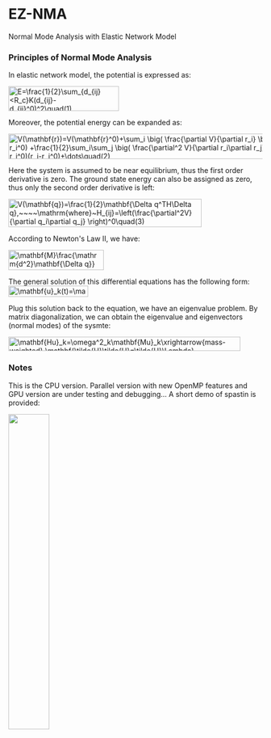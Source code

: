 # EZ-NMA
Normal Mode Analysis with Elastic Network Model


### Principles of Normal Mode Analysis
In elastic network model, the potential is expressed as:

<img src="http://www.sciweavers.org/tex2img.php?eq=E%3D%5Cfrac%7B1%7D%7B2%7D%5Csum_%7Bd_%7Bij%7D%3CR_c%7DK%28d_%7Bij%7D-d_%7Bij%7D%5E0%29%5E2%5Cquad%281%29&bc=White&fc=Black&im=png&fs=12&ff=mathpazo&edit=0" align="center" border="0" alt="E=\frac{1}{2}\sum_{d_{ij}<R_c}K(d_{ij}-d_{ij}^0)^2\quad(1)" width="219" height="49" >

Moreover, the potential energy can be expanded as:

<img src="http://www.sciweavers.org/tex2img.php?eq=V%28%5Cmathbf%7Br%7D%29%3DV%28%5Cmathbf%7Br%7D%5E0%29%2B%5Csum_i%20%5Cbig%28%20%5Cfrac%7B%5Cpartial%20V%7D%7B%5Cpartial%20r_i%7D%20%5Cbig%29%5E0%28r_i-r_i%5E0%29%20%2B%5Cfrac%7B1%7D%7B2%7D%5Csum_i%5Csum_j%20%5Cbig%28%20%5Cfrac%7B%5Cpartial%5E2%20V%7D%7B%5Cpartial%20r_i%5Cpartial%20r_j%7D%20%5Cbig%29%5E0%28r_i-r_i%5E0%29%28r_j-r_j%5E0%29%2B%5Cdots%5Cquad%282%29&bc=White&fc=Black&im=png&fs=12&ff=mathpazo&edit=0" align="center" border="0" alt="V(\mathbf{r})=V(\mathbf{r}^0)+\sum_i \big( \frac{\partial V}{\partial r_i} \big)^0(r_i-r_i^0) +\frac{1}{2}\sum_i\sum_j \big( \frac{\partial^2 V}{\partial r_i\partial r_j} \big)^0(r_i-r_i^0)(r_j-r_j^0)+\dots\quad(2)" width="593" height="50" />

Here the system is assumed to be near equilibrium, thus the first order derivative is zero. The ground state energy can also be assigned as zero, thus only the second order derivative is left:

<img src="http://www.sciweavers.org/tex2img.php?eq=V%28%5Cmathbf%7Bq%7D%29%3D%5Cfrac%7B1%7D%7B2%7D%5Cmathbf%7B%5CDelta%20q%5ETH%5CDelta%20q%7D%2C%7E%7E%7E%7E%5Cmathrm%7Bwhere%7D%7EH_%7Bij%7D%3D%5Cleft%28%5Cfrac%7B%5Cpartial%5E2V%7D%7B%5Cpartial%20q_i%5Cpartial%20q_j%7D%20%5Cright%29%5E0%5Cquad%283%29&bc=White&fc=Black&im=png&fs=12&ff=mathpazo&edit=0" align="center" border="0" alt="V(\mathbf{q})=\frac{1}{2}\mathbf{\Delta q^TH\Delta q},~~~~\mathrm{where}~H_{ij}=\left(\frac{\partial^2V}{\partial q_i\partial q_j} \right)^0\quad(3)" width="383" height="56" />

According to Newton's Law II, we have:

<img src="http://www.sciweavers.org/tex2img.php?eq=%5Cmathbf%7BM%7D%5Cfrac%7B%5Cmathrm%7Bd%5E2%7D%5Cmathbf%7B%5CDelta%20q%7D%7D%7B%5Cmathrm%7Bd%7Dt%5E2%7D%2B%5Cmathbf%7BH%5CDelta%20q%7D%3D0%5Cquad%283%29&bc=White&fc=Black&im=png&fs=12&ff=mathpazo&edit=0" align="center" border="0" alt="\mathbf{M}\frac{\mathrm{d^2}\mathbf{\Delta q}}{\mathrm{d}t^2}+\mathbf{H\Delta q}=0\quad(4)" width="189" height="40" />

The general solution of this differential equations has the following form:
<img src="http://www.sciweavers.org/tex2img.php?eq=%5Cmathbf%7Bu%7D_k%28t%29%3D%5Cmathbf%7Ba%7D_ke%5E%7B-i%5Comega_kt%7D%5Cquad%285%29&bc=White&fc=Black&im=png&fs=12&ff=mathpazo&edit=0" align="center" border="0" alt="\mathbf{u}_k(t)=\mathbf{a}_ke^{-i\omega_kt}\quad(5)" width="158" height="22" />

Plug this solution back to the equation, we have an eigenvalue problem. By matrix diagonalization, we can obtain the eigenvalue and eigenvectors (normal modes) of the sysmte:

<img src="http://www.sciweavers.org/tex2img.php?eq=%5Cmathbf%7BHu%7D_k%3D%5Comega%5E2_k%5Cmathbf%7BMu%7D_k%5Cxrightarrow%7Bmass-weighted%7D%20%5Cmathbf%7B%5Ctilde%7BH%7D%5Ctilde%7BU%7D%3D%5Ctilde%7BU%7D%5CLambda%7D%20%5CLongleftrightarrow%5Ccolor%7Bred%7D%5Cmathbf%7B%5Ctilde%7BU%7D%5ET%5Ctilde%7BH%7D%5Ctilde%7BU%7D%3D%5CLambda%7D%5Ccolor%7Bblack%7D%5Cquad%286%29&bc=White&fc=Black&im=png&fs=12&ff=mathpazo&edit=0" align="center" border="0" alt="\mathbf{Hu}_k=\omega^2_k\mathbf{Mu}_k\xrightarrow{mass-weighted} \mathbf{\tilde{H}\tilde{U}=\tilde{U}\Lambda} \Longleftrightarrow\color{red}\mathbf{\tilde{U}^T\tilde{H}\tilde{U}=\Lambda}\color{black}\quad(6)" width="460" height="28" />

### Notes
This is the CPU version. Parallel version with new OpenMP features and GPU version are under testing and debugging...
A short demo of spastin is provided:

<img src="https://github.com/wangqi1990uc/ez-nma/blob/master/nma-demo.gif" width="40%" height="40%" />

